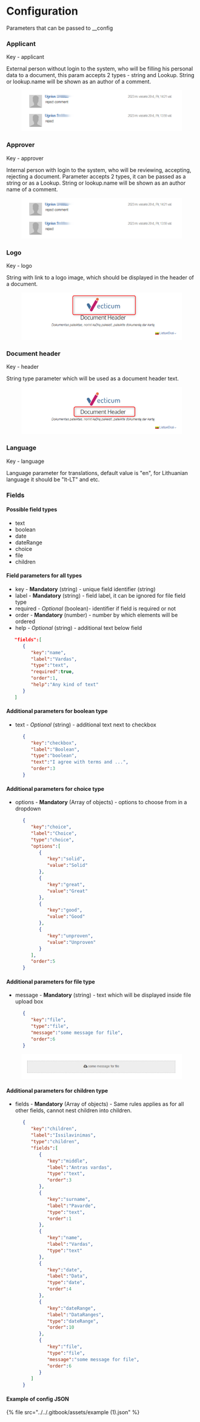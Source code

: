 # Configuration

Parameters that can be passed to \_\_config

### Applicant

Key - applicant

External person without login to the system, who will be filling his personal data to a document, this param accepts 2 types - string and Lookup. String or lookup.name will be shown as an author of a comment.

<figure><img src="../../.gitbook/assets/image (251).png" alt=""><figcaption></figcaption></figure>



### Approver

Key - approver

Internal person with login to the system, who will be reviewing, accepting, rejecting a document. Parameter accepts 2 types, it can be passed as a string or as a Lookup. String or lookup.name will be shown as an author name of a comment.

<figure><img src="../../.gitbook/assets/image (350).png" alt=""><figcaption></figcaption></figure>

### Logo

Key - logo

String with link to a logo image, which should be displayed in the header of a document.

<figure><img src="../../.gitbook/assets/image (101).png" alt=""><figcaption></figcaption></figure>

### Document header

Key - header

String type parameter which will be used as a document header text.

<figure><img src="../../.gitbook/assets/image (268).png" alt=""><figcaption></figcaption></figure>

### Language

Key - language

Language parameter for translations, default value is "en", for Lithuanian language it should be "lt-LT" and etc.

### Fields

#### Possible field types

* text
* boolean
* date
* dateRange
* choice
* file
* children

#### Field parameters for all types

* key - **Mandatory** (string) - unique field identifier (string)&#x20;
* label  - **Mandatory** (string)  - field label, it can be ignored for file field type
* required - _Optional_ (boolean)_-_ identifier if field is required or not
* order - **Mandatory** (number) - number by which elements will be ordered
* help - _Optional_ (string) - additional text below field

```json
   "fields":[
      {
         "key":"name",
         "label":"Vardas",
         "type":"text",
         "required":true,
         "order":1,
         "help":"Any kind of text"
      }
   ]
```

#### Additional parameters for boolean type

* text - _Optional_ (string) - additional text next to checkbox

```json
      {
         "key":"checkbox",
         "label":"Boolean",
         "type":"boolean",
         "text":"I agree with terms and ...",
         "order":3
      }
```

#### Additional parameters for choice type

* options - **Mandatory** (Array of objects) - options to choose from in a dropdown

```json
      {
         "key":"choice",
         "label":"Choice",
         "type":"choice",
         "options":[
            {
               "key":"solid",
               "value":"Solid"
            },
            {
               "key":"great",
               "value":"Great"
            },
            {
               "key":"good",
               "value":"Good"
            },
            {
               "key":"unproven",
               "value":"Unproven"
            }
         ],
         "order":5
      }
```

#### Additional parameters for file type

* message - **Mandatory** (string) - text which will be displayed inside file upload box

```json
      {
         "key":"file",
         "type":"file",
         "message":"some message for file",
         "order":6
      }
```

<figure><img src="../../.gitbook/assets/image (112).png" alt=""><figcaption></figcaption></figure>

#### Additional parameters for children type

* fields - **Mandatory** (Array of objects) - Same rules applies as for all other fields, cannot nest children into children.

```json
      {
         "key":"children",
         "label":"Issilavinimas",
         "type":"children",
         "fields":[
            {
               "key":"middle",
               "label":"Antras vardas",
               "type":"text",
               "order":3
            },
            {
               "key":"surname",
               "label":"Pavarde",
               "type":"text",
               "order":1
            },
            {
               "key":"name",
               "label":"Vardas",
               "type":"text"
            },
            {
               "key":"date",
               "label":"Data",
               "type":"date",
               "order":4
            },
            {
               "key":"dateRange",
               "label":"DataRanges",
               "type":"dateRange",
               "order":10
            },
            {
               "key":"file",
               "type":"file",
               "message":"some message for file",
               "order":6
            }
         ]
      }
```

#### Example of config JSON

{% file src="../../.gitbook/assets/example (1).json" %}

